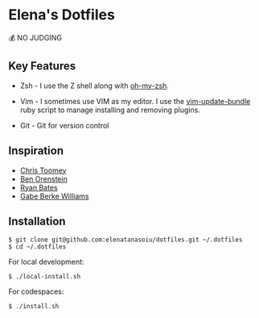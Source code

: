 # Elena's Dotfiles

💰 NO JUDGING

## Key Features

- Zsh - I use the Z shell along with
  [oh-my-zsh](https://github.com/robbyrussell/oh-my-zsh). 

- Vim - I sometimes use VIM as my editor. I use
the [vim-update-bundle](https://github.com/bronson/vim-update-bundles) ruby script
to manage installing and removing plugins.

- Git - Git for version control

## Inspiration

- [Chris Toomey](https://github.com/christoomey/dotfiles)
- [Ben Orenstein](https://github.com/r00k/dotfiles)
- [Ryan Bates](https://github.com/ryanb/dotfiles)
- [Gabe Berke Williams](https://github.com/gabebw/dotfiles)

## Installation

    $ git clone git@github.com:elenatanasoiu/dotfiles.git ~/.dotfiles
    $ cd ~/.dotfiles

For local development:

    $ ./local-install.sh
    
For codespaces:

    $ ./install.sh